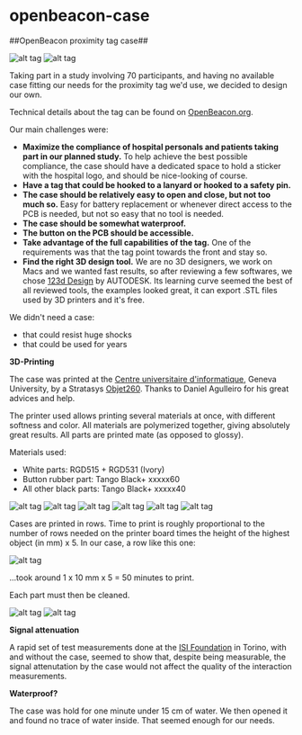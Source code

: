# openbeacon-case
##OpenBeacon proximity tag case##

![alt tag](Preview.png)
![alt tag](Preview.jpg)

Taking part in a study involving 70 participants, and having no available case fitting our needs for the proximity tag we'd use, we decided to design our own.

Technical details about the tag can be found on [OpenBeacon.org](http://get.openbeacon.org/device.html#download).

Our main challenges were:

- **Maximize the compliance of hospital personals and patients taking part in our planned study.** To help achieve the best possible compliance, the case should have a dedicated space to hold a sticker with the hospital logo, and should be nice-looking of course.
- **Have a tag that could be hooked to a lanyard or hooked to a safety pin.**
- **The case should be relatively easy to open and close, but not too much so.** Easy for battery replacement or whenever direct access to the PCB is needed, but not so easy that no tool is needed.
- **The case should be somewhat waterproof.**
- **The button on the PCB should be accessible.**
- **Take advantage of the full capabilities of the tag.** One of the requirements was that the tag point towards the front and stay so.
- **Find the right 3D design tool.** We are no 3D designers, we work on Macs and we wanted fast results, so after reviewing a few softwares, we chose [123d Design](http://www.123dapp.com/design) by AUTODESK. Its learning curve seemed the best of all reviewed tools, the examples looked great, it can export .STL files used by 3D printers and it's free.

We didn't need a case:

- that could resist huge shocks
- that could be used for years

**3D-Printing**

The case was printed at the [Centre universitaire d'informatique](http://www.cui.unige.ch/en/), Geneva University, by a Stratasys [Objet260](http://www.stratasys.com/3d-printers/design-series/objet260-connex3). Thanks to Daniel Agulleiro for his great advices and help.

The printer used allows printing several materials at once, with different softness and color. All materials are polymerized together, giving absolutely great results. All parts are printed mate (as opposed to glossy).

Materials used:
- White parts: RGD515 + RGD531 (Ivory)
- Button rubber part: Tango Black+ xxxxx60
- All other black parts: Tango Black+ xxxxx40

![alt tag](CaseFront.jpg)
![alt tag](CaseBack.jpg)
![alt tag](CaseOpen.jpg)
![alt tag](CaseFrancFront.jpg)
![alt tag](CaseFrancBack.jpg)
![alt tag](CaseFrancSide.jpg)

Cases are printed in rows. Time to print is roughly proportional to the number of rows needed on the printer board times the height of the highest object (in mm) x 5. In our case, a row like this one:

![alt tag](PrintedLot.jpg)

...took around 1 x 10 mm x 5 = 50 minutes to print.

Each part must then be cleaned.

![alt tag](BaseBeforeCleaning.jpg)
![alt tag](Karcher.jpg)

**Signal attenuation**

A rapid set of test measurements done at the [ISI Foundation](http://www.isi.it) in Torino, with and without the case, seemed to show that, despite being measurable, the signal attenutation by the case would not affect the quality of the interaction measurements.

**Waterproof?**

The case was hold for one minute under 15 cm of water. We then opened it and found no trace of water inside. That seemed enough for our needs.
